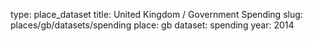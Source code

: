type: place_dataset
title: United Kingdom / Government Spending
slug: places/gb/datasets/spending
place: gb
dataset: spending
year: 2014

